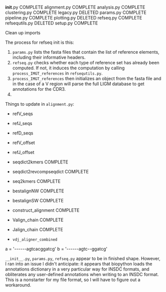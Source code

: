 __init__.py         COMPLETE
alignment.py        COMPLETE
analysis.py         COMPLETE
clustering.py       COMPLETE
legacy.py           DELETED
params.py           COMPLETE
pipeline.py         COMPLETE
plotting.py         DELETED
refseq.py           COMPLETE
refsequtils.py      DELETED
setup.py            COMPLETE

Clean up imports

The process for refseq init is this:

1.  `params.py` lists the fasta files that contain the list of reference
    elements, including their informative headers.
2. `refseq.py` checks whether each type of reference set has already been
    computed. If not, it induces the computation by calling
    `process_IMGT_references` in `refsequtils.py`.
3. `process_IMGT_references` then initializes an object from the fasta file
    and in the case of a V region will parse the full LIGM database to get
    annotations for the CDR3.
4.  

Things to update in `alignment.py`:

*   refV_seqs
*   refJ_seqs
*   refD_seqs
*   refV_offset
*   refJ_offset
*   seqdict2kmers   COMPLETE
*   seqdict2revcompseqdict  COMPLETE
*   seq2kmers   COMPLETE
*   bestalignNW COMPLETE
*   bestalignSW COMPLETE
*   construct_alignment COMPLETE
*   Valign_chain    COMPLETE
*   Jalign_chain    COMPLETE

*   `vdj_aligner_combined`

a = '------agtcacggatcg'
b = '------agtc--ggatcg'

`__init__.py`, `params.py`, `refseq.py` appear to be in finished shape.
However, I ran into an issue I didn't anticipate: it appears that biopython
loads the annotations dictionary in a very particular way for INSDC formats,
and obliterates any user-defined annotations when writing to an INSDC format.
This is a nonstarter for my file format, so I will have to figure out a
workaround.